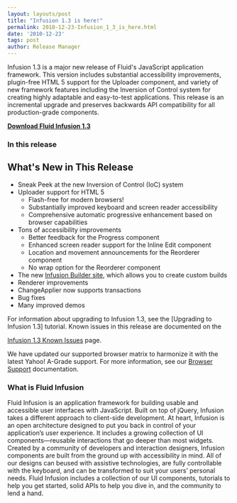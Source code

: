 ```yaml
---
layout: layouts/post
title: "Infusion 1.3 is here!"
permalink: 2010-12-23-Infusion_1_3_is_here.html
date: '2010-12-23'
tags: post
author: Release Manager
---
```

Infusion 1.3 is a major new release of Fluid&#39;s JavaScript application framework. This version includes
substantial accessibility improvements, plugin-free HTML 5 support for the Uploader component, and variety of
new framework features including the Inversion of Control system for creating highly adaptable and easy-to-test
applications. This release is an incremental upgrade and preserves backwards API compatibility for all
production-grade components.

**[Download Fluid Infusion 1.3](https://github.com/fluid-project/infusion)**

### In this release

## What&#39;s New in This Release

- Sneak Peek at the new Inversion of Control (IoC) system
- Uploader support for HTML 5
  - Flash-free for modern browsers!
  - Substantially improved keyboard and screen reader accessibility
  - Comprehensive automatic progressive enhancement based on browser capabilities
- Tons of accessibility improvements
  - Better feedback for the Progress component
  - Enhanced screen reader support for the Inline Edit component
  - Location and movement announcements for the Reorderer component
  - No wrap option for the Reorderer component
- The new [Infusion Builder site](http://builder.fluidproject.org), which allows you to create
   custom builds
- Renderer improvements
- ChangeApplier now supports transactions
- Bug fixes
- Many improved demos

For information about upgrading to Infusion 1.3, see the [Upgrading to Infusion 1.3] tutorial. Known issues
in this release are documented on the

[Infusion 1.3 Known Issues](http://issues.fluidproject.org/secure/IssueNavigator.jspa?mode=hide&requestId=10373) page.

We have updated our supported browser matrix to harmonize it with the latest Yahoo! A-Grade support.
For more information,
see our [Browser Support](http://wiki.fluidproject.org/display/fluid/Browser+Support) documentation.

### What is Fluid Infusion

Fluid Infusion is an application framework for building usable and accessible user interfaces with
JavaScript. Built on top of jQuery, Infusion takes a different approach to client-side development. At heart,
Infusion is an open architecture
designed to put you back in control of your application’s user experience. It includes a growing collection of UI
components—reusable interactions that go deeper than most widgets. Created by a community of developers and interaction
designers, Infusion components are built from the ground up with accessibility in mind. All of our designs can beused
with assistive technologies, are fully controllable with the keyboard, and can be transformed to suit your users’
personal needs.
Fluid Infusion includes a collection of our UI components, tutorials to help you get started, solid APIs
to help you dive in, and the community to lend a hand.
